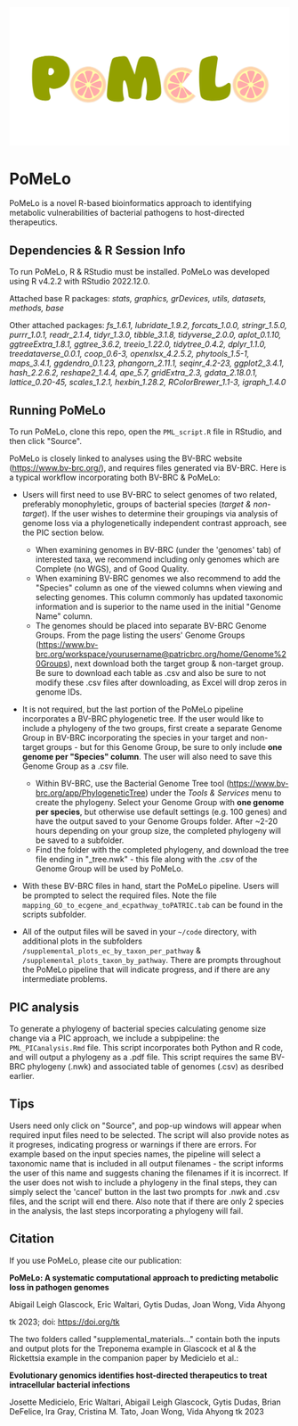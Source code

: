![](pomelo_logo2.png)

# PoMeLo

PoMeLo is a novel R-based bioinformatics approach to identifying metabolic vulnerabilities of bacterial pathogens to host-directed therapeutics.

## Dependencies & R Session Info

To run PoMeLo, R & RStudio must be installed. PoMeLo was developed using R v4.2.2 with RStudio 2022.12.0.

Attached base R packages:	_stats, graphics, grDevices, utils, datasets, methods, base_

Other attached packages:
	_fs_1.6.1, lubridate_1.9.2, forcats_1.0.0, stringr_1.5.0, purrr_1.0.1, readr_2.1.4, tidyr_1.3.0, tibble_3.1.8, tidyverse_2.0.0, aplot_0.1.10, ggtreeExtra_1.8.1, ggtree_3.6.2, treeio_1.22.0, tidytree_0.4.2, dplyr_1.1.0, treedataverse_0.0.1, coop_0.6-3, openxlsx_4.2.5.2, phytools_1.5-1, maps_3.4.1, ggdendro_0.1.23, phangorn_2.11.1, seqinr_4.2-23, ggplot2_3.4.1, hash_2.2.6.2, reshape2_1.4.4, ape_5.7, gridExtra_2.3, gdata_2.18.0.1, lattice_0.20-45, scales_1.2.1, hexbin_1.28.2, RColorBrewer_1.1-3, igraph_1.4.0_

## Running PoMeLo

To run PoMeLo, clone this repo, open the ```PML_script.R``` file in RStudio, and then click "Source".

PoMeLo is closely linked to analyses using the BV-BRC website (https://www.bv-brc.org/), and requires files generated via BV-BRC. Here is a typical workflow incorporating both BV-BRC & PoMeLo:

* Users will first need to use BV-BRC to select genomes of two related, preferably monophyletic, groups of bacterial species (_target & non-target_). If the user wishes to determine their groupings via analysis of genome loss via a phylogenetically independent contrast approach, see the PIC section below.
    + When examining genomes in BV-BRC (under the 'genomes' tab) of interested taxa, we recommend including only genomes which are Complete (no WGS), and of Good Quality.
    + When examining BV-BRC genomes we also recommend to add the "Species" column as one of the viewed columns when viewing and selecting genomes. This column commonly has updated taxonomic information and is superior to the name used in the initial "Genome Name" column.
    + The genomes should be placed into separate BV-BRC Genome Groups. From the page listing the users' Genome Groups (https://www.bv-brc.org/workspace/yourusername@patricbrc.org/home/Genome%20Groups), next download both the target group & non-target group. Be sure to download each table as .csv and also be sure to not modify these .csv files after downloading, as Excel will drop zeros in genome IDs.

* It is not required, but the last portion of the PoMeLo pipeline incorporates a BV-BRC phylogenetic tree. If the user would like to include a phylogeny of the two groups, first create a separate Genome Group in BV-BRC incorporating the species in your target and non-target groups - but for this Genome Group, be sure to only include **one genome per "Species" column**. The user will also need to save this Genome Group as a .csv file.
    + Within BV-BRC, use the Bacterial Genome Tree tool (https://www.bv-brc.org/app/PhylogeneticTree) under the _Tools & Services_ menu to create the phylogeny. Select your Genome Group with **one genome per species**, but otherwise use default settings (e.g. 100 genes) and have the output saved to your Genome Groups folder. After ~2-20 hours depending on your group size, the completed phylogeny will be saved to a subfolder.
    + Find the folder with the completed phylogeny, and download the tree file ending in "_tree.nwk" - this file along with the .csv of the Genome Group will be used by PoMeLo.

* With these BV-BRC files in hand, start the PoMeLo pipeline. Users will be prompted to select the required files. Note the file ```mapping_GO_to_ecgene_and_ecpathway_toPATRIC.tab``` can be found in the scripts subfolder.

* All of the output files will be saved in your ```~/code``` directory, with additional plots in the subfolders ```/supplemental_plots_ec_by_taxon_per_pathway``` & ```/supplemental_plots_taxon_by_pathway```. There are prompts throughout the PoMeLo pipeline that will indicate progress, and if there are any intermediate problems.

## PIC analysis

To generate a phylogeny of bacterial species calculating genome size change via a PIC approach, we include a subpipeline: the ```PML_PICanalysis.Rmd``` file. This script incorporates both Python and R code, and will output a phylogeny as a .pdf file.  This script requires the same BV-BRC phylogeny (.nwk) and associated table of genomes (.csv) as desribed earlier.

## Tips

Users need only click on "Source", and pop-up windows will appear when required input files need to be selected. The script will also provide notes as it progreses, indicating progress or warnings if there are errors. For example based on the input species names, the pipeline will select a taxonomic name that is included in all output filenames - the script informs the user of this name and suggests chaning the filenames if it is incorrect. If the user does not wish to include a phylogeny in the final steps, they can simply select the 'cancel' button in the last two prompts for .nwk and .csv files, and the script will end there. Also note that if there are only 2 species in the analysis, the last steps incorporating a phylogeny will fail.

## Citation
If you use PoMeLo, please cite our publication:

**PoMeLo: A systematic computational approach to predicting metabolic loss in pathogen genomes**

Abigail Leigh Glascock, Eric Waltari, Gytis Dudas, Joan Wong, Vida Ahyong

tk 2023; doi: https://doi.org/tk

The two folders called "supplemental_materials..." contain both the inputs and output plots for the Treponema example in Glascock et al & the Rickettsia example in the companion paper by Medicielo et al.:

**Evolutionary genomics identifies host-directed therapeutics to treat intracellular bacterial infections**

Josette Medicielo, Eric Waltari, Abigail Leigh Glascock, Gytis Dudas, Brian DeFelice, Ira Gray, Cristina M. Tato, Joan Wong, Vida Ahyong
tk 2023
